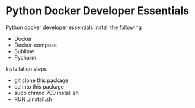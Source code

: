 # Python Docker Developer Essentials

Python docker developer essentials install the following

  - Docker
  - Docker-compose
  - Sublime
  - Pycharm

Installation steps

  - git clone this package
  - cd into this package
  - sudo chmod 700 install.sh
  - RUN ./install.sh
